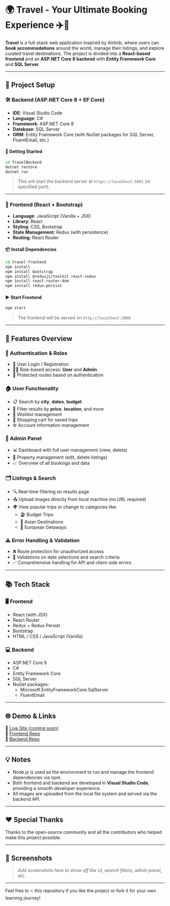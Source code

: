 # 🌍 Travel - Your Ultimate Booking Experience ✈️🏡

**Travel** is a full-stack web application inspired by Airbnb, where users can **book accommodations** around the world, manage their listings, and explore curated travel destinations. The project is divided into a **React-based frontend** and an **ASP.NET Core 8 backend** with **Entity Framework Core** and **SQL Server**.

---

## 🚀 Project Setup

### 🛠️ Backend (ASP.NET Core 8 + EF Core)

- **IDE**: Visual Studio Code  
- **Language**: C#  
- **Framework**: ASP.NET Core 8  
- **Database**: SQL Server  
- **ORM**: Entity Framework Core (with NuGet packages for SQL Server, FluentEmail, etc.)

#### 🔧 Getting Started

```bash
cd TravelBackend
dotnet restore
dotnet run
```

> This will start the backend server at `https://localhost:5001` (or specified port).

---

### 🎨 Frontend (React + Bootstrap)

- **Language**: JavaScript (Vanilla + JSX)  
- **Library**: React  
- **Styling**: CSS, Bootstrap  
- **State Management**: Redux (with persistence)  
- **Routing**: React Router

#### 📦 Install Dependencies

```bash
cd travel-frontend
npm install
npm install bootstrap
npm install @reduxjs/toolkit react-redux
npm install react-router-dom
npm install redux-persist
```

#### ▶️ Start Frontend

```bash
npm start
```

> The frontend will be served on `http://localhost:3000`

---

## 🧩 Features Overview

### 👥 Authentication & Roles

- 🔐 User Login / Registration  
- 🙍‍♂️ Role-based access: **User** and **Admin**  
- 🧭 Protected routes based on authentication  

### 🏠 User Functionality

- 📋 Search by **city**, **dates**, **budget**  
- 🌆 Filter results by **price**, **location**, and more  
- 💖 Wishlist management  
- 🛒 Shopping cart for saved trips  
- ⚙️ Account information management  

### 🔧 Admin Panel

- 📊 Dashboard with full user management (view, delete)  
- 🏨 Property management (edit, delete listings)  
- 📈 Overview of all bookings and data  

### 🗂️ Listings & Search

- 🔍 Real-time filtering on results page  
- 📤 Upload images directly from local machine (no URL required)  
- 🌍 View popular trips or change to categories like:  
  - 🏖️ Budget Trips  
  - 🕌 Asian Destinations  
  - 🏰 European Getaways  

### ⚠️ Error Handling & Validation

- ❌ Route protection for unauthorized access  
- 📅 Validations on date selections and search criteria  
- ✅ Comprehensive handling for API and client-side errors  

---

## 📚 Tech Stack

### 🖥️ Frontend

- React (with JSX)  
- React Router  
- Redux + Redux Persist  
- Bootstrap  
- HTML / CSS / JavaScript (Vanilla)

### 💻 Backend

- ASP.NET Core 8  
- C#  
- Entity Framework Core  
- SQL Server  
- NuGet packages:  
  - Microsoft.EntityFrameworkCore.SqlServer  
  - FluentEmail  

---

## 🌐 Demo & Links

🔗 [Live Site (coming soon)](https://your-live-demo-link.com)  
📂 [Frontend Repo](https://github.com/yourusername/travel-frontend)  
📁 [Backend Repo](https://github.com/yourusername/travel-backend)

---

## 💡 Notes

- Node.js is used as the environment to run and manage the frontend dependencies via npm.  
- Both frontend and backend are developed in **Visual Studio Code**, providing a smooth developer experience.  
- All images are uploaded from the local file system and served via the backend API.

---

## ❤️ Special Thanks

Thanks to the open-source community and all the contributors who helped make this project possible.

---

## 📸 Screenshots

> _Add screenshots here to show off the UI, search filters, admin panel, etc._

---

Feel free to ⭐️ this repository if you like the project or fork it for your own learning journey!
